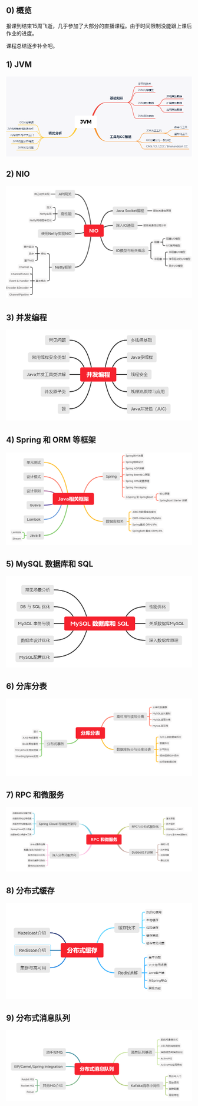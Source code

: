 ## 0) 概览

报课到结束15周飞逝，几乎参加了大部分的直播课程。由于时间限制没能跟上课后作业的进度。

课程总结逐步补全吧。

## 1) JVM

###### ![image-20210131230737028](Final.assets/image-20210131230737028.png)

## 2) NIO

###### ![image-20210131231555308](Final.assets/image-20210131231555308.png)

## 3) 并发编程

###### ![image-20210131232000711](Final.assets/image-20210131232000711.png)

## 4) Spring 和 ORM 等框架

###### ![image-20210131232642096](Final.assets/image-20210131232642096.png)

## 5) MySQL 数据库和 SQL

###### ![image-20210131233031332](Final.assets/image-20210131233031332.png)

## 6) 分库分表

###### ![image-20210131233636209](Final.assets/image-20210131233636209.png)

## 7) RPC 和微服务

###### ![image-20210131234307589](Final.assets/image-20210131234307589.png)

## 8) 分布式缓存

###### ![image-20210131234701983](Final.assets/image-20210131234701983.png)

## 9) 分布式消息队列

###### ![image-20210131235141264](Final.assets/image-20210131235141264.png)

